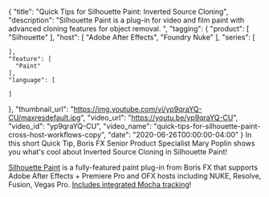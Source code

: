 {
  "title": "Quick Tips for Silhouette Paint: Inverted Source Cloning",
  "description": "Silhouette Paint is a plug-in for video and film paint with advanced cloning features for object removal. ",
  "tagging": {
    "product": [
      "Silhouette"
    ],
    "host": [
      "Adobe After Effects",
      "Foundry Nuke"
    ],
    "series": [

    ],
    "feature": [
      "Paint"
    ],
    "language": [

    ]
  },
  "thumbnail_url": "https://img.youtube.com/vi/yp9qraYQ-CU/maxresdefault.jpg",
  "video_url": "https://youtu.be/yp9qraYQ-CU",
  "video_id": "yp9qraYQ-CU",
  "video_name": "quick-tips-for-silhouette-paint-cross-host-workflows-copy",
  "date": "2020-06-26T00:00:00-04:00"
}
In this short Quick Tip, Boris FX Senior Product Specialist Mary Poplin shows you what's cool about Inverted Source Cloning in Silhouette Paint!

[Silhouette Paint](https://borisfx.com/products/silhouette-paint/) is a fully-featured paint plug-in from Boris FX that supports Adobe After Effects + Premiere Pro and OFX hosts including NUKE, Resolve, Fusion, Vegas Pro. [Includes integrated Mocha tracking](https://borisfx.com/videos/si-paint-getting-started-motion-tracking-comparison/)!
